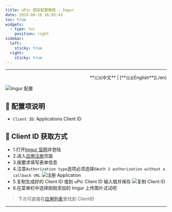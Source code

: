 ```yaml
---
title: uPic 图床配置教程 - Imgur
date: 2019-08-18 16:03:43
toc: true
widgets:
  - type: toc
    position: right
sidebar:
  left:
    sticky: true
  right:
    sticky: true
---
```


<hr><!-- i18n --><div align="right">**🇨🇳中文** | [**🇬🇧English**](./en)</div><!-- i18n -->

![Imgur 配置](https://gitee.com/gee1k/oss/raw/master/tutorials/imgur-host.png)

## 📝 配置项说明

- `Client ID`: Applications Client ID

## 🔑 Client ID 获取方式

- 1.打开[Imgur 官网](https://imgur.com/)并登陆
- 2.进入[应用注册](https://api.imgur.com/oauth2/addclient)页面
- 3.按要求填写表单信息
- 4.注意`Authorization type`选项必须选择`OAuth 2 authorization without a callback URL`
  ![注册 Application](https://gitee.com/gee1k/oss/raw/master/tutorials/imgur-application.png)
- 5.复制生成好的 Client ID 值到 uPic Client ID 输入框并保存
  ![复制 Client ID](https://gitee.com/gee1k/oss/raw/master/tutorials/imgur-client-id.png)
- 6.在菜单栏中选择刚刚添加的 Imgur 上传图片试试吧

> 下次可直接在[应用列表](https://imgur.com/account/settings/apps)里找到 ClientID

<hr>
